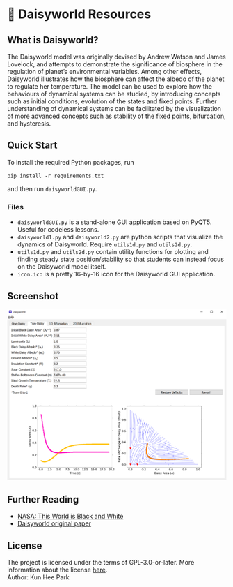 # 🌼 Daisyworld Resources

## What is Daisyworld?
The Daisyworld model was originally devised by Andrew Watson and James Lovelock, and attempts to demonstrate the significance of biosphere in the regulation of planet’s environmental variables. Among other effects, Daisyworld illustrates how the biosphere can affect the albedo of the planet to regulate her temperature. The model can be used to explore how the behaviours of dynamical systems can be studied, by introducing concepts such as initial conditions, evolution of the states and fixed points. Further understanding of dynamical systems can be facilitated by the visualization of more advanced concepts such as stability of the fixed points, bifurcation, and hysteresis.

## Quick Start
To install the required Python packages, run
```
pip install -r requirements.txt
```
and then run `daisyworldGUI.py`.

### Files
- `daisyworldGUI.py` is a stand-alone GUI application based on PyQT5. Useful for codeless lessons.
- `daisyworld1.py` and `daisyworld2.py` are python scripts that visualize the dynamics of Daisyworld. Require `utils1d.py` and `utils2d.py`.
- `utils1d.py` and `utils2d.py` contain utility functions for plotting and finding steady state position/stability so that students can instead focus on the Daisyworld model itself.
- `icon.ico` is a pretty 16-by-16 icon for the Daisyworld GUI application.

## Screenshot
![Screenshot](./article/Diagrams/gui.png)

## Further Reading
- [NASA: This World is Black and White](https://svs.gsfc.nasa.gov/10898)
- [Daisyworld original paper](https://www.tandfonline.com/doi/abs/10.3402/tellusb.v35i4.14616)

## License
The project is licensed under the terms of GPL-3.0-or-later. More information about the license [here](https://www.gnu.org/licenses/).\
Author: Kun Hee Park